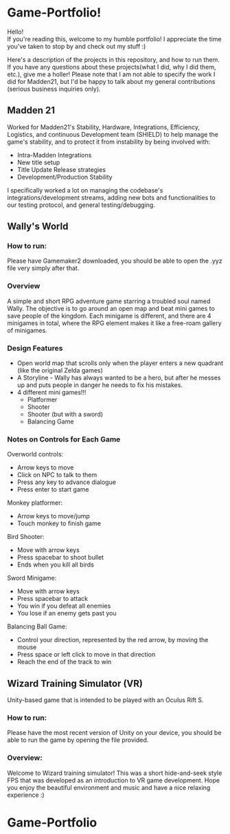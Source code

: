 # Game-Portfolio!
Hello!  
If you're reading this, welcome to my humble portfolio! I appreciate the time you've taken to stop by and check out my stuff :)

Here's a description of the projects in this repository, and how to run them. If you have any questions about these projects(what I did, why I did them, etc.), give me a holler! Please note that I am not able to specify the work I did for Madden21, but I'd be happy to talk about my general contributions (serious business inquiries only).

## Madden 21
Worked for Madden21's Stability, Hardware, Integrations, Efficiency, Logistics, and continuous Development team (SHIELD) to help manage the game's stability, and to protect it from instability by being involved with: 
  - Intra-Madden Integrations
  - New title setup
  - Title Update Release strategies
  - Development/Production Stability
  
I specifically worked a lot on managing the codebase's integrations/development streams, adding new bots and functionalities to our testing protocol, and general testing/debugging. 

## Wally's World
### How to run:
Please have Gamemaker2 downloaded, you should be able to open the .yyz file very simply after that. 

### Overview
A simple and short RPG adventure game starring a troubled soul named Wally. The objective is to go around an open map and beat mini games to save people of the kingdom. Each minigame is different, and there are 4 minigames in total, where the RPG element makes it like a free-roam gallery of minigames.
### Design Features
- Open world map that scrolls only when the player enters a new quadrant (like the original Zelda games)
- A Storyline - Wally has always wanted to be a hero, but after he messes up and puts people in danger he needs to fix his mistakes.
- 4 different mini games!!!
    - Platformer
    - Shooter
    - Shooter (but with a sword)
    - Balancing Game
### Notes on Controls for Each Game
Overworld controls:  

- Arrow keys to move  
- Click on NPC to talk to them  
- Press any key to advance dialogue
- Press enter to start game
  
Monkey platformer:  
- Arrow keys to move/jump
- Touch monkey to finish game
  
Bird Shooter:  
- Move with arrow keys
- Press spacebar to shoot bullet
- Ends when you kill all birds
  
Sword Minigame:  
- Move with arrow keys
- Press spacebar to attack
- You win if you defeat all enemies
- You lose if an enemy gets past you
  
Balancing Ball Game:  
- Control your direction, represented by the red arrow, by moving the mouse
- Press space or left click to move in that direction
- Reach the end of the track to win




## Wizard Training Simulator (VR)
Unity-based game that is intended to be played with an Oculus Rift S.

### How to run:
Please have the most recent version of Unity on your device, you should be able to run the game by opening the file provided.

### Overview:
Welcome to Wizard training simulator! This was a short hide-and-seek style FPS that was developed as an introduction to VR game development. Hope you enjoy the beautiful environment and music and have a nice relaxing experience :)
# Game-Portfolio
